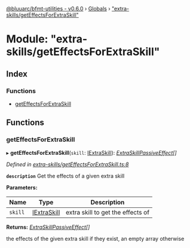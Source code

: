 [@bluuarc/bfmt-utilities - v0.6.0](../README.md) › [Globals](../globals.md) › ["extra-skills/getEffectsForExtraSkill"](_extra_skills_geteffectsforextraskill_.md)

# Module: "extra-skills/getEffectsForExtraSkill"

## Index

### Functions

* [getEffectsForExtraSkill](_extra_skills_geteffectsforextraskill_.md#geteffectsforextraskill)

## Functions

###  getEffectsForExtraSkill

▸ **getEffectsForExtraSkill**(`skill`: [IExtraSkill](../interfaces/_datamine_types_.iextraskill.md)): *[ExtraSkillPassiveEffect](_datamine_types_.md#extraskillpassiveeffect)[]*

*Defined in [extra-skills/getEffectsForExtraSkill.ts:8](https://github.com/BluuArc/bfmt-utilities/blob/master/src/extra-skills/getEffectsForExtraSkill.ts#L8)*

**`description`** Get the effects of a given extra skill

**Parameters:**

Name | Type | Description |
------ | ------ | ------ |
`skill` | [IExtraSkill](../interfaces/_datamine_types_.iextraskill.md) | extra skill to get the effects of |

**Returns:** *[ExtraSkillPassiveEffect](_datamine_types_.md#extraskillpassiveeffect)[]*

the effects of the given extra skill if they exist, an empty array otherwise
